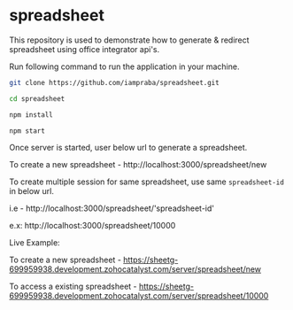 # spreadsheet

This repository is used to demonstrate how to generate & redirect spreadsheet using office integrator api's.

Run following command to run the application in your machine.

```sh
git clone https://github.com/iampraba/spreadsheet.git
```

```sh
cd spreadsheet
```

```sh
npm install
```

```sh
npm start
```

Once server is started, user below url to generate a spreadsheet.

To create a new spreadsheet - http://localhost:3000/spreadsheet/new

To create multiple session for same spreadsheet, use same `spreadsheet-id` in below url. 

i.e - http://localhost:3000/spreadsheet/'spreadsheet-id' 

e.x: http://localhost:3000/spreadsheet/10000

Live Example: 

To create a new spreadsheet - https://sheetg-699959938.development.zohocatalyst.com/server/spreadsheet/new

To access a existing spreadsheet - https://sheetg-699959938.development.zohocatalyst.com/server/spreadsheet/10000
